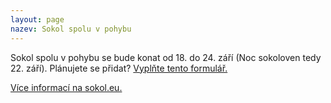 ```yaml
---
layout: page
nazev: Sokol spolu v pohybu
---
```


Sokol spolu v pohybu se bude konat od 18. do 24. září (Noc sokoloven tedy 22. září). Plánujete se přidat? [Vyplňte tento formulář.](https://airtable.com/shrIetUrBLq65nZtl)

[Více informací na sokol.eu.](http://sokol.eu/obsah/5918/sokol-spolu-v-pohybu)
